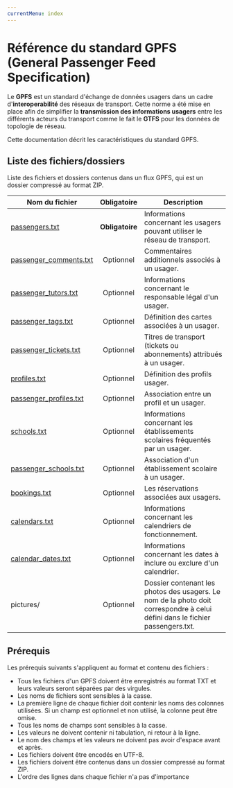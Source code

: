 ```yaml
---
currentMenu: index
---
```


# Référence du standard GPFS (General Passenger Feed Specification)

Le **GPFS** est un standard d'échange de données usagers dans un cadre d'**interoperabilité** des réseaux de transport.
Cette norme a été mise en place afin de simplifier la **transmission des informations usagers** entre les différents acteurs du transport comme le fait le **GTFS** pour les données de topologie de réseau.

Cette documentation décrit les caractéristiques du standard GPFS.

## Liste des fichiers/dossiers

Liste des fichiers et dossiers contenus dans un flux GPFS, qui est un dossier compressé au format ZIP.

| Nom du fichier                                        | Obligatoire     | Description  |
|-------------------------------------------------------|:---------------:|--------------|
| [passengers.txt](passengers.txt.html)                 | **Obligatoire** | Informations concernant les usagers pouvant utiliser le réseau de transport. |
| [passenger_comments.txt](passenger_comments.txt.html) | Optionnel       | Commentaires additionnels associés à un usager. |
| [passenger_tutors.txt](passenger_tutors.txt.html)     | Optionnel       | Informations concernant le responsable légal d'un usager. |
| [passenger_tags.txt](passenger_tags.txt.html)         | Optionnel       | Définition des cartes associées à un usager.
| [passenger_tickets.txt](passenger_tickets.txt.html)   | Optionnel       | Titres de transport (tickets ou abonnements) attribués à un usager. |
| [profiles.txt](profiles.txt.html)                     | Optionnel       | Définition des profils usager. |
| [passenger_profiles.txt](passenger_profiles.txt.html) | Optionnel       | Association entre un profil et un usager. |
| [schools.txt](schools.txt.html)                       | Optionnel       | Informations concernant les établissements scolaires fréquentés par un usager. |
| [passenger_schools.txt](passenger_schools.txt.html)   | Optionnel       | Association d'un établissement scolaire à un usager.  |
| [bookings.txt](bookings.txt.html)                     | Optionnel       | Les réservations associées aux usagers.|
| [calendars.txt](calendars.txt.html)                   | Optionnel       | Informations concernant les calendriers de fonctionnement.|
| [calendar_dates.txt](calendar_dates.txt.html)         | Optionnel       | Informations concernant les dates à inclure ou exclure d'un calendrier.|
| pictures/                                             | Optionnel       | Dossier contenant les photos des usagers. Le nom de la photo doit correspondre à celui défini dans le fichier passengers.txt. |

## Prérequis

Les prérequis suivants s'appliquent au format et contenu des fichiers :

* Tous les fichiers d'un GPFS doivent être enregistrés au format TXT et leurs valeurs seront séparées par des virgules.
* Les noms de fichiers sont sensibles à la casse.
* La première ligne de chaque fichier doit contenir les noms des colonnes utilisées. Si un champ est optionnel et non utilisé, la colonne peut être omise.
* Tous les noms de champs sont sensibles à la casse.
* Les valeurs ne doivent contenir ni tabulation, ni retour à la ligne.
* Le nom des champs et les valeurs ne doivent pas avoir d'espace avant et après.
* Les fichiers doivent être encodés en UTF-8.
* Les fichiers doivent être contenus dans un dossier compressé au format ZIP.
* L'ordre des lignes dans chaque fichier n'a pas d'importance
